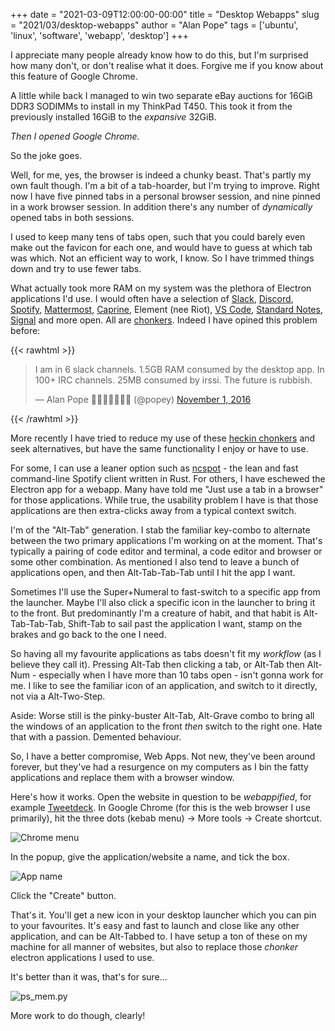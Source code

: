 +++
date = "2021-03-09T12:00:00-00:00"
title = "Desktop Webapps"
slug = "2021/03/desktop-webapps"
author = "Alan Pope"
tags = ['ubuntu', 'linux', 'software', 'webapp', 'desktop']
+++

I appreciate many people already know how to do this, but I'm surprised how many don't, or don't realise what it does. Forgive me if you know about this feature of Google Chrome. 

A little while back I managed to win two separate eBay auctions for 16GiB DDR3 SODIMMs to install in my ThinkPad T450. This took it from the previously installed 16GiB to the *expansive* 32GiB.

*Then I opened Google Chrome.*

So the joke goes.

Well, for me, yes, the browser is indeed a chunky beast. That's partly my own fault though. I'm a bit of a tab-hoarder, but I'm trying to improve. Right now I have five pinned tabs in a personal browser session, and nine pinned in a work browser session. In addition there's any number of *dynamically* opened tabs in both sessions. 

I used to keep many tens of tabs open, such that you could barely even make out the favicon for each one, and would have to guess at which tab was which. Not an efficient way to work, I know. So I have trimmed things down and try to use fewer tabs.

What actually took more RAM on my system was the plethora of Electron applications I'd use. I would often have a selection of [Slack](https://snapcraft.io/slack), [Discord](https://snapcraft.io/discord), [Spotify](https://snapcraft.io/spotify), [Mattermost](https://snapcraft.io/mattermost-desktop), [Caprine](https://snapcraft.io/caprine), Element (nee Riot), [VS Code](https://snapcraft.io/code), [Standard Notes](https://snapcraft.io/standard-notes), [Signal](https://snapcraft.io/signal-desktop) and more open. All are [chonkers](https://reddit.com/r/chonkers). Indeed I have opined this problem before:

{{< rawhtml >}}
<blockquote class="twitter-tweet"><p lang="en" dir="ltr">I am in 6 slack channels. 1.5GB RAM consumed by the desktop app. In 100+ IRC channels. 25MB consumed by irssi. The future is rubbish.</p>&mdash; Alan Pope 🍺🐧🐱🇬🇧🇪🇺 (@popey) <a href="https://twitter.com/popey/status/793399003463516160?ref_src=twsrc%5Etfw">November 1, 2016</a></blockquote> <script async src="https://platform.twitter.com/widgets.js" charset="utf-8"></script>
{{< /rawhtml >}}

More recently I have tried to reduce my use of these [heckin chonkers](https://www.reddit.com/r/Chonkers/comments/acqbd4/heres_a_chart_to_help_classify_your_chonker/) and seek alternatives, but have the same functionality I enjoy or have to use.

For some, I can use a leaner option such as [ncspot](https://snapcraft.io/ncspot) - the lean and fast command-line Spotify client written in Rust. For others, I have eschewed the Electron app for a webapp. Many have told me "Just use a tab in a browser" for those applications. While true, the usability problem I have is that those applications are then extra-clicks away from a typical context switch.

I'm of the "Alt-Tab" generation. I stab the familiar key-combo to alternate between the two primary applications I'm working on at the moment. That's typically a pairing of code editor and terminal, a code editor and browser or some other combination. As mentioned I also tend to leave a bunch of applications open, and then Alt-Tab-Tab-Tab until I hit the app I want. 

Sometimes I'll use the Super+Numeral to fast-switch to a specific app from the launcher. Maybe I'll also click a specific icon in the launcher to bring it to the front. But predominantly I'm a creature of habit, and that habit is Alt-Tab-Tab-Tab, Shift-Tab to sail past the application I want, stamp on the brakes and go back to the one I need.

So having all my favourite applications as tabs doesn't fit my *workflow* (as I believe they call it). Pressing Alt-Tab then clicking a tab, or Alt-Tab then Alt-Num - especially when I have more than 10 tabs open - isn't gonna work for me. I like to see the familiar icon of an application, and switch to it directly, not via a Alt-Two-Step. 

Aside: Worse still is the pinky-buster Alt-Tab, Alt-Grave combo to bring all the windows of an application to the front *then* switch to the right one. Hate that with a passion. Demented behaviour.

So, I have a better compromise, Web Apps. Not new, they've been around forever, but they've had a resurgence on my computers as I bin the fatty applications and replace them with a browser window.

Here's how it works. Open the website in question to be *webappified*, for example [Tweetdeck](https://tweetdeck.twitter.com/). In Google Chrome (for this is the web browser I use primarily), hit the three dots (kebab menu) -> More tools -> Create shortcut. 

![Chrome menu](/blog/images/2021-03-09/chrome.png)

In the popup, give the application/website a name, and tick the box.

![App name](/blog/images/2021-03-09/name.png)

Click the "Create" button. 

That's it. You'll get a new icon in your desktop launcher which you can pin to your favourites. It's easy and fast to launch and close like any other application, and can be Alt-Tabbed to. I have setup a ton of these on my machine for all manner of websites, but also to replace those *chonker* electron applications I used to use.

It's better than it was, that's for sure...

![ps_mem.py](/blog/images/2021-03-09/ps_mem.png)

More work to do though, clearly!